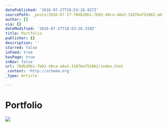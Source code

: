 ```yaml
---
datePublished: '2016-07-27T18:53:28.927Z'
sourcePath: _posts/2016-07-27-78db20b1-7b01-48ca-a8a3-318f6ef52862.md
author: []
via: {}
dateModified: '2016-07-27T18:53:28.319Z'
title: Portfolio
publisher: {}
description: ''
starred: false
inFeed: true
hasPage: true
inNav: false
url: 78db20b1-7b01-48ca-a8a3-318f6ef52862/index.html
_context: 'http://schema.org'
_type: Article

---
```

# Portfolio
![](https://s3-us-west-2.amazonaws.com/the-grid-img/p/1f56eb8d8894ebdc35c1331694e826ac147cca72.jpg)